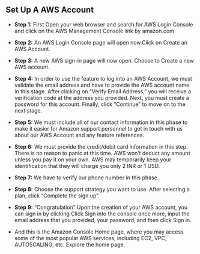## Set Up A AWS Account
 - **Step 1:** First Open your web browser and search for AWS Login Console and click on the AWS Management Console link by amazon.com

 - **Step 2:** An AWS Login Console page will open now.Click on  Create an AWS Account.

 - **Step 3:** A new AWS sign-in page will now open. Choose to Create a new AWS account.

 - **Step 4:** In order to use the feature to log into an AWS Account, we must validate the email address and have to provide the AWS account name in this stage. After clicking on “Verify Email Address,” you will receive a verification code at the address you provided. Next, you must create a password for this account. Finally, click “Continue” to move on to the next stage.

 - **Step 5:** We must include all of our contact information in this phase to make it easier for Amazon support personnel to get in touch with us about our AWS Account and any feature references.

 - **Step 6:** We must provide the credit/debit card information in this step. There is no reason to panic at this time. AWS won’t deduct any amount unless you pay it on your own. AWS may temporarily keep your identification that they will charge you only 2 INR or 1 USD.

  - **Step 7:** We have to verify our phone number in this phase.

  - **Step 8:** Choose the support strategy you want to use. After selecting a plan, click “Complete the sign up”.

  - **Step 9:** “Congratulation” Upon the creation of your AWS account, you can sign in by clicking Click Sign into the console once more, input the email address that you provided, your password, and then click Sign in.

  - And this is the Amazon Console Home page, where you may access some of the most popular AWS services, including EC2, VPC, AUTOSCALING, etc. Explore the home page.
